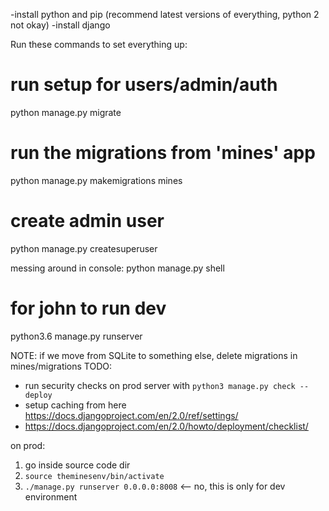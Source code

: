 -install python and pip
(recommend latest versions of everything, python 2 not okay)
-install django

Run these commands to set everything up:
# run setup for users/admin/auth
python manage.py migrate

# run the migrations from 'mines' app
python manage.py makemigrations mines

# create admin user
python manage.py createsuperuser

messing around in console:
python manage.py shell

# for john to run dev
python3.6 manage.py runserver

NOTE: if we move from SQLite to something else, delete migrations in mines/migrations
TODO:
- run security checks on prod server with `python3 manage.py check --deploy`
- setup caching from here https://docs.djangoproject.com/en/2.0/ref/settings/
- https://docs.djangoproject.com/en/2.0/howto/deployment/checklist/

on prod:
1. go inside source code dir
2. `source theminesenv/bin/activate`
3. `./manage.py runserver 0.0.0.0:8008` <-- no, this is only for dev environment
